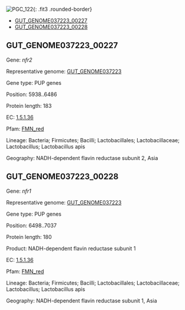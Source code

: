 ![PGC_122](../static/images/Clusters_figure/PGC_122.jpg){: .fit3 .rounded-border}

<ul id="myTab" class="nav nav-tabs">
  <li class="active">
        <a href="#tab1" data-toggle="tab">GUT_GENOME037223_00227</a>
  </li>
<li><a href="#tab2" data-toggle="tab">GUT_GENOME037223_00228</a></li>
</ul>

<div id="myTabContent" class="tab-content">
  <div class="tab-pane fade in active" id="tab1">

<h2 id="GUT_GENOME037223_00227">GUT_GENOME037223_00227</h2>
<p>Gene: <em>nfr2</em>
<p>Representative genome: <a href="https://www.ebi.ac.uk/metagenomics/genomes/MGYG-HGUT-00844">GUT_GENOME037223</a></p>
<p>Gene type: PUP genes</p>
<p>Position: 5938..6486</p>
<p>Protein length: 183</p>
<p>EC: <a href="https://www.brenda-enzymes.org/enzyme.php?ecno=1.5.1.36">1.5.1.36</a></p>
<p>Pfam: <a href="http://pfam.xfam.org/family/FMN_red">FMN_red</a></p>

<p>Lineage: Bacteria; Firmicutes; Bacilli; Lactobacillales; Lactobacillaceae; Lactobacillus; Lactobacillus apis</p>
<p>Geography: NADH-dependent flavin reductase subunit 2, Asia</p>
  </div>

  <div class="tab-pane fade" id="tab2">

<h2 id="GUT_GENOME037223_00228">GUT_GENOME037223_00228</h2>
<p>Gene: <em>nfr1</em></p>
<p>Representative genome: <a href="https://www.ebi.ac.uk/metagenomics/genomes/MGYG-HGUT-00844">GUT_GENOME037223</a></p>
<p>Gene type: PUP genes</p>
<p>Position: 6498..7037</p>
<p>Protein length: 180</p>
<p>Product: NADH-dependent flavin reductase subunit 1</p>
<p>EC: <a href="https://www.brenda-enzymes.org/enzyme.php?ecno=1.5.1.36">1.5.1.36</a></p>
<p>Pfam: <a href="http://pfam.xfam.org/family/FMN_red">FMN_red</a></p>

<p>Lineage: Bacteria; Firmicutes; Bacilli; Lactobacillales; Lactobacillaceae; Lactobacillus; Lactobacillus apis</p>
<p>Geography: NADH-dependent flavin reductase subunit 1, Asia</p>

  </div>
</div>
